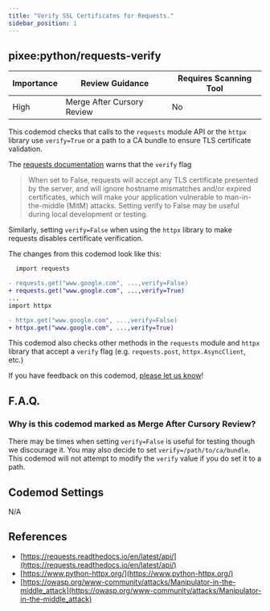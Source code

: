 ```yaml
---
title: "Verify SSL Certificates for Requests."
sidebar_position: 1
---
```


## pixee:python/requests-verify

| Importance | Review Guidance            | Requires Scanning Tool |
| ---------- | -------------------------- | ---------------------- |
| High       | Merge After Cursory Review | No                     |

This codemod checks that calls to the `requests` module API or the `httpx` library use `verify=True` or a path to a CA bundle to ensure TLS certificate validation.

The [requests documentation](https://requests.readthedocs.io/en/latest/api/) warns that the `verify` flag

> When set to False, requests will accept any TLS certificate presented by the server, and will ignore hostname mismatches and/or expired certificates, which will make your application vulnerable to man-in-the-middle (MitM) attacks. Setting verify to False may be useful during local development or testing.

Similarly, setting `verify=False` when using the `httpx` library to make requests disables certificate verification.

The changes from this codemod look like this:

```diff
  import requests

- requests.get("www.google.com", ...,verify=False)
+ requests.get("www.google.com", ...,verify=True)
...
import httpx

- httpx.get("www.google.com", ...,verify=False)
+ httpx.get("www.google.com", ...,verify=True)

```

This codemod also checks other methods in the `requests` module and `httpx` library that accept a `verify` flag (e.g. `requests.post`, `httpx.AsyncClient`, etc.)

If you have feedback on this codemod, [please let us know](mailto:feedback@pixee.ai)!

## F.A.Q.

### Why is this codemod marked as Merge After Cursory Review?

There may be times when setting `verify=False` is useful for testing though we discourage it.
You may also decide to set `verify=/path/to/ca/bundle`. This codemod will not attempt to modify the `verify` value if you do set it to a path.

## Codemod Settings

N/A

## References

- [https://requests.readthedocs.io/en/latest/api/](https://requests.readthedocs.io/en/latest/api/)
- [https://www.python-httpx.org/](https://www.python-httpx.org/)
- [https://owasp.org/www-community/attacks/Manipulator-in-the-middle_attack](https://owasp.org/www-community/attacks/Manipulator-in-the-middle_attack)
